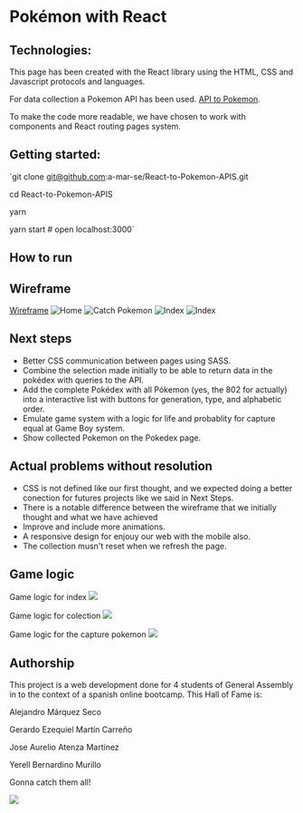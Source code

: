 # Pokémon with React

## Technologies: 
This page has been created with the React library using the HTML, CSS and Javascript protocols and languages. 

For data collection a Pokemon API has been used. [API to Pokemon](https://pokeapi.co/api/v2/pokemon-form).

To make the code more readable, we have chosen to work with components and React routing pages system.

## Getting started:

`git clone git@github.com:a-mar-se/React-to-Pokemon-APIS.git

cd React-to-Pokemon-APIS

yarn

yarn start # open localhost:3000`

## How to run

## Wireframe
[Wireframe](https://marvelapp.com/prototype/94ae0bd)
![Home](https://i.ibb.co/nfrbwHN/wireframe.png)
![Catch Pokemon](https://i.ibb.co/Ycq5kSp/2020-10-16-12-02-23-React-to-Pok-mon-APIs-Image-2.png)
![Index](https://i.ibb.co/c28QDWW/2020-10-16-12-03-03-React-to-Pok-mon-APIs-Image-4.png)
![Index](https://i.ibb.co/3pQCSHq/2020-10-16-12-02-48-React-to-Pok-mon-APIs-Image-3.png)

## Next steps
- Better CSS communication between pages using SASS.
- Combine the selection made initially to be able to return data in the pokédex with queries to the API.
- Add the complete Pokédex with all Pókemon (yes, the 802 for actually) into a interactive list with buttons for generation, type, and alphabetic order.
- Emulate game system with a logic for life and probablity for capture equal at Game Boy system.
- Show collected Pokemon on the Pokedex page.
  

## Actual problems without resolution
- CSS is not defined like our first thought, and we expected doing a better conection for futures projects like we said in Next Steps.
- There is a notable difference between the wireframe that we initially thought and what we have achieved
- Improve and include more animations. 
- A responsive design for enjouy our web with the mobile also.
- The collection musn't reset when we refresh the page.

## Game logic
Game logic for index
![](https://i.ibb.co/k6kKpgB/React-to-Pokemon-APIs-P-gina-2.jpg)

Game logic for colection
![](https://i.ibb.co/3pw9kdh/React-to-Pokemon-APIs-P-gina-3.jpg)

Game logic for the capture pokemon
![](https://i.ibb.co/tXSgSMb/React-to-Pokemon-APIs-P-gina-4.jpg)



## Authorship

This project is a web development done for 4 students of General Assembly in to the context of a spanish online bootcamp. This Hall of Fame is:

Alejandro Márquez Seco

Gerardo Ezequiel Martín Carreño

Jose Aurelio Atenza Martínez

Yerell Bernardino Murillo

Gonna catch them all!

![](https://media.giphy.com/media/DRfu7BT8ZK1uo/giphy.gif)
